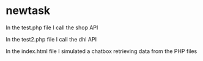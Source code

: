 # newtask

In the test.php file I call the shop API

In the test2.php file I call the dhl API

In the index.html file I simulated a chatbox retrieving data from the PHP files
